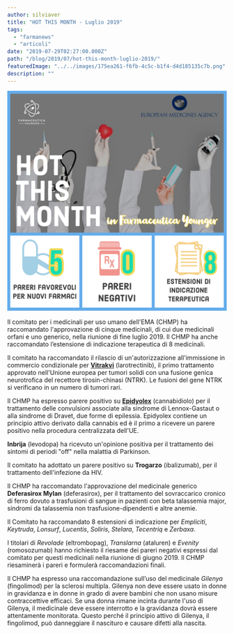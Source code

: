 ```yaml
---
author: silviaver
title: "HOT THIS MONTH - Luglio 2019"
tags:
  - "farmanews"
  - "articoli"
date: "2019-07-29T02:27:00.000Z"
path: "/blog/2019/07/hot-this-month-luglio-2019/"
featuredImage: "../../images/175ea261-f6fb-4c5c-b1f4-d4d185135c7b.png"
description: ""
---
```


![](../../images/175ea261-f6fb-4c5c-b1f4-d4d185135c7b.png)

Il comitato per i medicinali per uso umano dell'EMA (CHMP) ha raccomandato l'approvazione di cinque medicinali, di cui due medicinali orfani e uno generico, nella riunione di fine luglio 2019. Il CHMP ha anche raccomandato l’estensione di indicazione terapeutica di 8 medicinali.

Il comitato ha raccomandato il rilascio di un'autorizzazione all'immissione in commercio condizionale per [**Vitrakvi**](https://www.farmaceuticayounger.science/blog/2019/01/lfda-statunitense-chiude-il-2018-con-59-nuove-approvazioni/) (larotrectinib), il primo trattamento approvato nell'Unione europea per tumori solidi con una fusione genica neurotrofica del recettore tirosin-chinasi (NTRK). Le fusioni del gene NTRK si verificano in un numero di tumori rari.

Il CHMP ha espresso parere positivo su [**Epidyolex**](https://www.farmaceuticayounger.science/blog/2019/01/lfda-statunitense-chiude-il-2018-con-59-nuove-approvazioni/) (cannabidiolo) per il trattamento delle convulsioni associate alla sindrome di Lennox-Gastaut o alla sindrome di Dravet, due forme di epilessia. Epidyolex contiene un principio attivo derivato dalla cannabis ed è il primo a ricevere un parere positivo nella procedura centralizzata dell'UE.

**Inbrija** (levodopa) ha ricevuto un'opinione positiva per il trattamento dei sintomi di periodi "off" nella malattia di Parkinson.

Il comitato ha adottato un parere positivo su **Trogarzo** (ibalizumab), per il trattamento dell'infezione da HIV.

Il CHMP ha raccomandato l'approvazione del medicinale generico **Deferasirox Mylan** (deferasirox), per il trattamento del sovraccarico cronico di ferro dovuto a trasfusioni di sangue in pazienti con beta talassemia major, sindromi da talassemia non trasfusione-dipendenti e altre anemie.

Il Comitato ha raccomandato 8 estensioni di indicazione per _Empliciti_, _Keytruda_, _Lonsurf_, _Lucentis_, _Soliris_, _Stelara_, _Tecentriq_ e _Zerbaxa_.

I titolari di _Revolade_ (eltrombopag), _Translarna_ (ataluren) e _Evenity_ (romosozumab) hanno richiesto il riesame dei pareri negativi espressi dal comitato per questi medicinali nella riunione di giugno 2019. Il CHMP riesaminerà i pareri e formulerà raccomandazioni finali.

Il CHMP ha espresso una raccomandazione sull’uso del medicinale _Gilenya_ (fingolimod) per la sclerosi multipla. Gilenya non deve essere usato in donne in gravidanza e in donne in grado di avere bambini che non usano misure contraccettive efficaci. Se una donna rimane incinta durante l'uso di Gilenya, il medicinale deve essere interrotto e la gravidanza dovrà essere attentamente monitorata. Questo perché il principio attivo di Gilenya, il fingolimod, può danneggiare il nascituro e causare difetti alla nascita.
